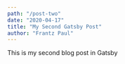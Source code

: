 ```yaml
---
path: "/post-two"
date: "2020-04-17"
title: "My Second Gatsby Post"
author: "Frantz Paul"
---
```


This is my second blog post in Gatsby